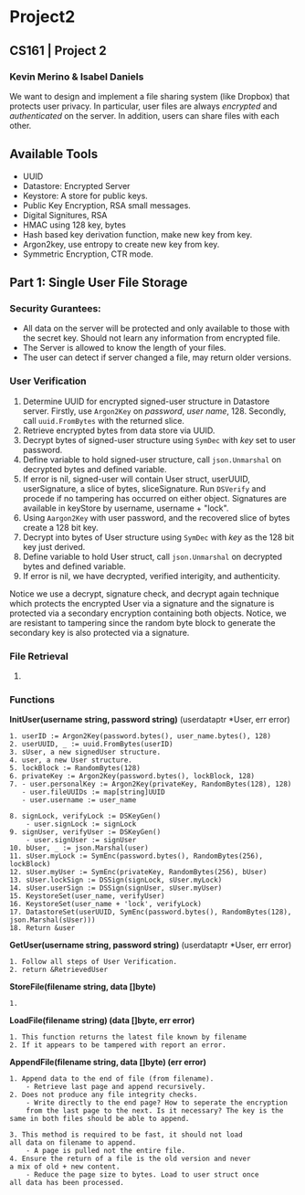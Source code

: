 # Project2
## CS161 | Project 2
### Kevin Merino & Isabel Daniels
We want to design and implement a file sharing system (like Dropbox) that protects user privacy. In particular, user files are always *encrypted* and *authenticated* on the server. In addition,
users can share files with each other.

## Available Tools
- UUID
- Datastore: Encrypted Server
- Keystore: A store for public keys.
- Public Key Encryption, RSA small messages. 
- Digital Signitures, RSA
- HMAC using 128 key, bytes
- Hash based key derivation function, make new key from key.
- Argon2key, use entropy to create new key from key.
- Symmetric Encryption, CTR mode.
  
## Part 1: Single User File Storage
### Security Gurantees:
- All data on the server will be 
  protected and only available to those with the secret key.
  Should not learn any information
  from encrypted file.
- The Server is allowed to know 
  the length of your files.
- The user can detect if server
  changed a file, may return older versions.

### User Verification
1. Determine UUID for encrypted signed-user structure in Datastore server.
Firstly, use `Argon2Key` on *password*, *user name*, 128.
Secondly, call `uuid.FromBytes` with the returned slice. 
2. Retrieve encrypted bytes from data store via UUID.
3. Decrypt bytes of signed-user structure using `SymDec`
with *key* set to user password.
4. Define variable to hold signed-user structure, call `json.Unmarshal` on decrypted bytes and defined variable.
5. If error is nil, signed-user will contain User struct, userUUID, userSignature, a slice of bytes, sliceSignature.
   Run `DSVerify` and procede if no tampering has occurred on either object. Signatures are available in keyStore by username, username + "lock".
6. Using `Aargon2Key` with user password, and the recovered slice of bytes create a 128 bit key.
7. Decrypt into bytes of User structure using `SymDec` with *key* 
as the 128 bit key just derived.
8. Define variable to hold User struct, call `json.Unmarshal` on decrypted bytes and defined variable.
9.  If error is nil, we have decrypted, verified interigity, and authenticity. 

Notice we use a decrypt, signature check, and decrypt again 
technique which protects the encrypted User via a signature and 
the signature is protected via a secondary encryption
containing both objects. Notice, we are resistant to tampering
since the random byte block to generate the secondary key is 
also protected via a signature.

### File Retrieval 
1. 


### Functions
**InitUser(username string, password string)**
(userdataptr *User, err error)
```
1. userID := Argon2Key(password.bytes(), user_name.bytes(), 128)
2. userUUID, _ := uuid.FromBytes(userID)
3. sUser, a new signedUser structure.
4. user, a new User structure.
5. lockBlock := RandomBytes(128)
6. privateKey := Argon2Key(password.bytes(), lockBlock, 128)
7. - user.personalKey := Argon2Key(privateKey, RandomBytes(128), 128)
   - user.fileUUIDs := map[string]UUID
   - user.username := user_name

8. signLock, verifyLock := DSKeyGen()
    - user.signLock := signLock
9. signUser, verifyUser := DSKeyGen() 
    - user.signUser := signUser
10. bUser, _ := json.Marshal(user)
11. sUser.myLock := SymEnc(password.bytes(), RandomBytes(256), lockBlock)
12. sUser.myUser := SymEnc(privateKey, RandomBytes(256), bUser)
13. sUser.lockSign := DSSign(signLock, sUser.myLock)
14. sUser.userSign := DSSign(signUser, sUser.myUser)
15. KeystoreSet(user_name, verifyUser)
16. KeystoreSet(user_name + 'lock', verifyLock)
17. DatastoreSet(userUUID, SymEnc(password.bytes(), RandomBytes(128), json.Marshal(sUser)))
18. Return &user
```

**GetUser(username string, password string)**
(userdataptr *User, err error)
```
1. Follow all steps of User Verification.
2. return &RetrievedUser
```
**StoreFile(filename string, data []byte)**
```
1. 
```
**LoadFile(filename string) (data []byte, err error)**
```
1. This function returns the latest file known by filename
2. If it appears to be tampered with report an error.
```
**AppendFile(filename string, data []byte) (err error)**
```
1. Append data to the end of file (from filename).
	- Retrieve last page and append recursively.
2. Does not produce any file integrity checks.
	- Write directly to the end page? How to seperate the encryption
	from the last page to the next. Is it necessary? The key is the
same in both files should be able to append.

3. This method is required to be fast, it should not load
all data on filename to append.
	- A page is pulled not the entire file.
4. Ensure the return of a file is the old version and never
a mix of old + new content.
	- Reduce the page size to bytes. Load to user struct once
all data has been processed. 

```


   

